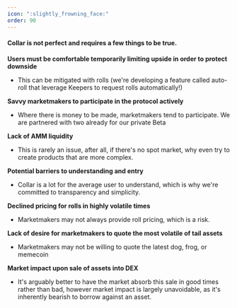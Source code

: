 ```yaml
---
icon: ":slightly_frowning_face:"
order: 90
---
```

#### Collar is not perfect and requires a few things to be true.

**Users must be comfortable temporarily limiting upside in order to protect downside**
    
- This can be mitigated with rolls (we're developing a feature called auto-roll that leverage Keepers to request rolls automatically!)

**Savvy marketmakers to participate in the protocol actively**
    
- Where there is money to be made, marketmakers tend to participate. We are partnered with two already for our private Beta

**Lack of AMM liquidity**
    
- This is rarely an issue, after all, if there's no spot market, why even try to create products that are more complex.

**Potential barriers to understanding and entry**
    
- Collar is a lot for the average user to understand, which is why we're committed to transparency and simplicity.

**Declined pricing for rolls in highly volatile times**
    
- Marketmakers may not always provide roll pricing, which is a risk.

**Lack of desire for marketmakers to quote the most volatile of tail assets**
    
- Marketmakers may not be willing to quote the latest dog, frog, or memecoin

**Market impact upon sale of assets into DEX**
    
- It's arguably better to have the market absorb this sale in good times rather than bad, however market impact is largely unavoidable, as it's inherently bearish to borrow against an asset.